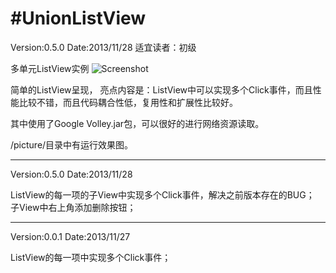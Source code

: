 ﻿#UnionListView
===============

Version:0.5.0
Date:2013/11/28
适宜读者：初级

多单元ListView实例
![Screenshot](https://raw.github.com/ruiyuLee/UnionListView/master/picture/device-01.png)

简单的ListView呈现，
亮点内容是：ListView中可以实现多个Click事件，而且性能比较不错，而且代码耦合性低，复用性和扩展性比较好。


其中使用了Google Volley.jar包，可以很好的进行网络资源读取。

/picture/目录中有运行效果图。


---------------------------------------------------
Version:0.5.0
Date:2013/11/28

ListView的每一项的子View中实现多个Click事件，解决之前版本存在的BUG；
子View中右上角添加删除按钮；


---------------------------------------------------
Version:0.0.1
Date:2013/11/27

ListView的每一项中实现多个Click事件；
